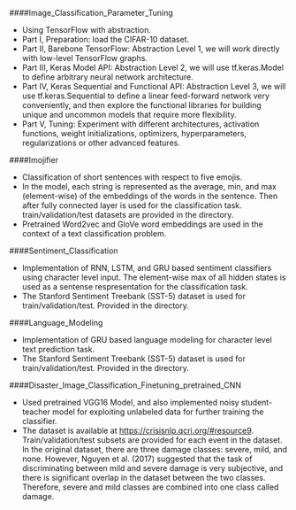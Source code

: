 ####Image_Classification_Parameter_Tuning
- Using TensorFlow with abstraction.
 - Part I, Preparation: load the CIFAR-10 dataset.
 - Part II, Barebone TensorFlow: Abstraction Level 1, we will work directly with low-level TensorFlow graphs.
 - Part III, Keras Model API: Abstraction Level 2, we will use tf.keras.Model to define arbitrary neural network architecture.
 - Part IV, Keras Sequential and Functional API: Abstraction Level 3, we will use tf.keras.Sequential to define a linear feed-forward network very conveniently, and then explore the functional libraries for building unique and uncommon models that require more flexibility.
 - Part V, Tuning: Experiment with different architectures, activation functions, weight initializations, optimizers, hyperparameters, regularizations or other advanced features. 

####Imojifier
- Classification of short sentences with respect to five emojis.
- In the model, each string is represented as the average, min, and max (element-wise) of the embeddings of the words in the sentence. Then after fully connected layer is used for the classification task. train/validation/test datasets are provided in the directory.
- Pretrained Word2vec and GloVe word embeddings are used in the context of a text classification problem.
	
####Sentiment_Classification
- Implementation of RNN, LSTM, and GRU based sentiment classifiers using character level input. The element-wise max of all hidden states is used as a sentense respresentation for the classification task.
- The Stanford Sentiment Treebank (SST-5) dataset is used for train/validation/test. Provided in the directory.
	
####Language_Modeling
- Implementation of GRU based language modeling for character level text prediction task.
- The Stanford Sentiment Treebank (SST-5) dataset is used for train/validation/test. Provided in the directory.
	
####Disaster_Image_Classification_Finetuning_pretrained_CNN
- Used pretrained VGG16 Model, and also implemented noisy student-teacher model for exploiting unlabeled data for further training the classifier.
- The dataset is available at https://crisisnlp.qcri.org/#resource9. Train/validation/test subsets are provided for each event in the dataset. In the original dataset, there are three damage classes: severe, mild, and none. However, Nguyen et al. (2017) suggested that the task of discriminating between mild and severe damage is very subjective, and there is significant overlap in the dataset between the two classes. Therefore, severe and mild classes are combined into one class called damage.
	
	